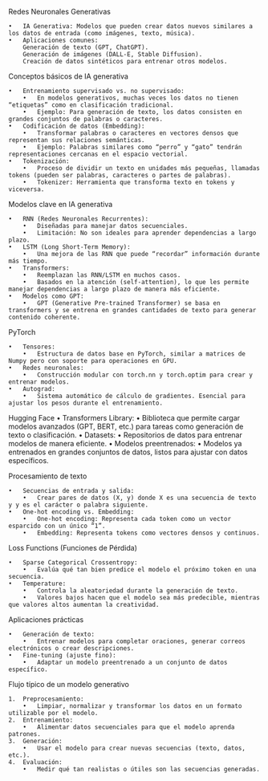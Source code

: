  Redes Neuronales Generativas

	•	IA Generativa: Modelos que pueden crear datos nuevos similares a los datos de entrada (como imágenes, texto, música).
	•	Aplicaciones comunes:
        Generación de texto (GPT, ChatGPT).
        Generación de imágenes (DALL-E, Stable Diffusion).
        Creación de datos sintéticos para entrenar otros modelos.

Conceptos básicos de IA generativa

	•	Entrenamiento supervisado vs. no supervisado:
	    •	En modelos generativos, muchas veces los datos no tienen “etiquetas” como en clasificación tradicional.
	    •	Ejemplo: Para generación de texto, los datos consisten en grandes conjuntos de palabras o caracteres.
	•	Codificación de datos (Embedding):
	    •	Transformar palabras o caracteres en vectores densos que representan sus relaciones semánticas.
	    •	Ejemplo: Palabras similares como “perro” y “gato” tendrán representaciones cercanas en el espacio vectorial.
	•	Tokenización:
	    •	Proceso de dividir un texto en unidades más pequeñas, llamadas tokens (pueden ser palabras, caracteres o partes de palabras).
	    •	Tokenizer: Herramienta que transforma texto en tokens y viceversa.

Modelos clave en IA generativa

	•	RNN (Redes Neuronales Recurrentes):
	    •	Diseñadas para manejar datos secuenciales.
	    •	Limitación: No son ideales para aprender dependencias a largo plazo.
	•	LSTM (Long Short-Term Memory):
	    •	Una mejora de las RNN que puede “recordar” información durante más tiempo.
	•	Transformers:
	    •	Reemplazan las RNN/LSTM en muchos casos.
	    •	Basados en la atención (self-attention), lo que les permite manejar dependencias a largo plazo de manera más eficiente.
	•	Modelos como GPT:
	    •	GPT (Generative Pre-trained Transformer) se basa en transformers y se entrena en grandes cantidades de texto para generar contenido coherente.

PyTorch

	•	Tensores:
	    •	Estructura de datos base en PyTorch, similar a matrices de Numpy pero con soporte para operaciones en GPU.
	•	Redes neuronales:
	    •	Construcción modular con torch.nn y torch.optim para crear y entrenar modelos.
	•	Autograd:
	    •	Sistema automático de cálculo de gradientes. Esencial para ajustar los pesos durante el entrenamiento.

Hugging Face
	•	Transformers Library:
	    •	Biblioteca que permite cargar modelos avanzados (GPT, BERT, etc.) para tareas como generación de texto o clasificación.
	•	Datasets:
	    •	Repositorios de datos para entrenar modelos de manera eficiente.
	•	Modelos preentrenados:
	    •	Modelos ya entrenados en grandes conjuntos de datos, listos para ajustar con datos específicos.

Procesamiento de texto

	•	Secuencias de entrada y salida:
	    •	Crear pares de datos (X, y) donde X es una secuencia de texto y y es el carácter o palabra siguiente.
	•	One-hot encoding vs. Embedding:
	    •	One-hot encoding: Representa cada token como un vector esparcido con un único “1”.
	    •	Embedding: Representa tokens como vectores densos y continuos.

Loss Functions (Funciones de Pérdida)

	•	Sparse Categorical Crossentropy:
	    •	Evalúa qué tan bien predice el modelo el próximo token en una secuencia.
	•	Temperature:
	    •	Controla la aleatoriedad durante la generación de texto.
	    •	Valores bajos hacen que el modelo sea más predecible, mientras que valores altos aumentan la creatividad.


Aplicaciones prácticas

	•	Generación de texto:
	    •	Entrenar modelos para completar oraciones, generar correos electrónicos o crear descripciones.
	•	Fine-tuning (ajuste fino):
	    •	Adaptar un modelo preentrenado a un conjunto de datos específico.

 Flujo típico de un modelo generativo
 
	1.	Preprocesamiento:
	    •	Limpiar, normalizar y transformar los datos en un formato utilizable por el modelo.
	2.	Entrenamiento:
	    •	Alimentar datos secuenciales para que el modelo aprenda patrones.
	3.	Generación:
	    •	Usar el modelo para crear nuevas secuencias (texto, datos, etc.).
	4.	Evaluación:
	    •	Medir qué tan realistas o útiles son las secuencias generadas.